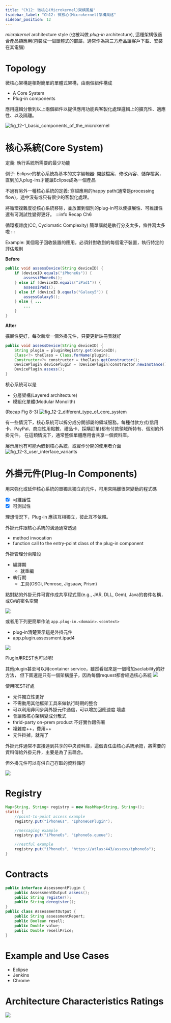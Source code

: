 ```yaml
---
title: "Ch12: 微核心(Microkernel)架構風格"
tsidebar_label: "Ch12: 微核心(Microkernel)架構風格"
sidebar_position: 12
---
```



*microkernel* architecture style (也被叫做 *plug-in* architecture), 這種架構很適合產品類應用(包裝成一個單體式的部屬，通常作為第三方產品讓客戶下載、安裝在其電腦)
# Topology
微核心架構是相對簡單的單體式架構，由兩個組件構成
* A Core System
* Plug-in components

應用邏輯分散到以上兩個組件以提供應用功能與客製化處理邏輯上的擴充性、適應性、以及隔離。

![fig_12-1_basic_components_of_the_microkernel](ch12/fig_12-1_basic_components_of_the_microkernel.png)

# 核心系統(Core System)
定義: 執行系統所需要的最少功能

例子: Eclipse的核心系統為基本的文字編輯器: 開啟檔案、修改內容、儲存檔案，直到加入plug-ins才能讓Eclipse成為一個產品

不過有另外一種核心系統的定義: 穿越應用的happy path(通常是processing flow)，途中沒有或只有很少的客製化處理。

將循環複雜度從核心系統移除，並放置到個別的plug-in可以使擴展性、可維護性還有可測試性變得更好。
:::info
Recap Ch6

循環複雜度(CC, Cyclomatic Complexity)
簡單講就是執行分支太多，條件寫太多啦
:::

Example:
某個電子回收裝置的應用，必須針對收到的每個電子裝置，執行特定的評估規則

**Before**
```java
public void assessDevice(String deviceID) {
    if (deviceID.equals("iPhone6s")) {
        assessiPhone6s();
    } else if (deviceID.equals("iPad1")) {
        assessiPad1();
    } else if (deviceI D.equals("Galaxy5")) {
        assessGalaxy5();
    } else { ...
        ...
    }
}
```
**After**

擴展性更好，每次新增一個外掛元件，只要更新註冊表就好
```java
public void assessDevice(String deviceID) {
    String plugin = pluginRegistry.get(deviceID);
    Class<?> theClass = Class.forName(plugin);
    Constructor<?> constructor = theClass.getConstructor();
    DevicePlugin devicePlugin = (DevicePlugin)constructor.newInstance();
    DevicePlugin.assess();
}
```

核心系統可以是
* 分層架構(Layered architecture)
* 模組化單體(Modular Monolith)

(Recap Fig 8-3)
![fig_12-2_different_type_of_core_system](./ch12/fig_12-2_different_type_of_core_system.png)

有一些情況下，核心系統可以拆分成分開部屬的領域服務。每種付款方式(信用卡、PayPal、商店性用點數、禮品卡、採購訂單)都有付款領域所特有、個別的外掛元件。
在這類情況下，通常整個單體應用會共享一個資料庫。


展示層也有可能內嵌到核心系統，或實作分開的使用者介面
![fig_12-3_user_interface_variants](./ch12/fig_12-3_user_interface_variants.png)

# 外掛元件(Plug-In Components)
用來強化或延伸核心系統的單獨且獨立的元件，可用來隔離很常變動的程式碼
- [x] 可維護性
- [x] 可測試性

理想情況下，Plug-in 應該互相獨立，彼此互不依賴。

外掛元件跟核心系統的溝通通常透過
* method invocation
* function call to the entry-point class of the plug-in component


外掛管理分兩階段
* 編譯期
    * 就重編
* 執行期
    * 工具(OSGi, Penrose, Jigsaaw, Prism)

點對點的外掛元件可實作成共享程式庫(e.g., JAR, DLL, Gem), Java的套件名稱，或C#的密名空間

![](./ch12/fig_12-4_shared_lib_plugin_impl.png)

或者用下列更簡單作法
`app.plug-in.<domain>.<context>`
* plug-in清楚表示這是外掛元件
* app.plugin.assessment.ipad4

![](./ch12/fig_12-5_package_or_namespace_plugin_impl.png)



Plugin用REST也可以唷!

其他plugin甚至可以用container service，雖然看起來是一個增加saclability的好方法，
但下圖還是只有一個架構量子，因為每個request都會經過核心系統
![](./ch12/fig_12-6_remote_plugin_access_using_rest.png)

使用REST好處
* 元件獨立性更好
* 不需動用其他框架工具來做執行時期的整合
* 可以利用非同步與外掛元件通信，可以增加回應速度
壞處
* 會讓微核心架構變成分散式
* thrid-party on-prem product 不好實作跟佈署
* 複雜度++，費用++
* 元件掛掉，就完了

外掛元件通常不直接連到共享的中央資料庫，這個責任由核心系統承擔，將需要的資料傳給外掛元件，主要是為了去耦合。

但外掛元件可以有供自己存取的資料儲存


![](./ch12/fig_12-7_plugin_own_their_own_data_store.png)


# Registry
```java
Map<String, String> registry = new HashMap<String, String>();
static {
    //point-to-point access example
    registry.put("iPhone6s", "Iphone6sPlugin");

    //messaging example
    registry.put("iPhone6s", "iphone6s.queue");

    //restful example
    registry.put("iPhone6s", "https://atlas:443/assess/iphone6s");
}

```
# Contracts

```java
public interface AssessmentPlugin {
    public AssessmentOutput assess();
    public String register();
    public String deregister();
}
public class AssessmentOutput {
    public String assessmentReport;
    public Boolean resell;
    public Double value;
    public Double resellPrice;
}
```
# Example and Use Cases
* Eclipse
* Jenkins
* Chrome


# Architecture Characteristics Ratings
![](./ch12/fig_12-8_microkernel_arch_ratings.png)

